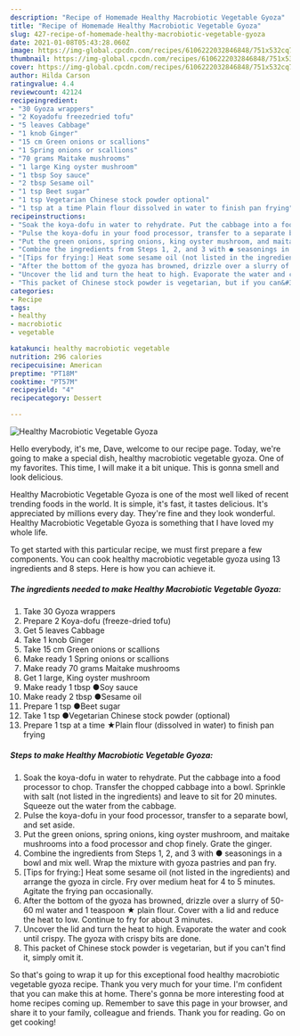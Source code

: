 ```yaml
---
description: "Recipe of Homemade Healthy Macrobiotic Vegetable Gyoza"
title: "Recipe of Homemade Healthy Macrobiotic Vegetable Gyoza"
slug: 427-recipe-of-homemade-healthy-macrobiotic-vegetable-gyoza
date: 2021-01-08T05:43:28.060Z
image: https://img-global.cpcdn.com/recipes/6106222032846848/751x532cq70/healthy-macrobiotic-vegetable-gyoza-recipe-main-photo.jpg
thumbnail: https://img-global.cpcdn.com/recipes/6106222032846848/751x532cq70/healthy-macrobiotic-vegetable-gyoza-recipe-main-photo.jpg
cover: https://img-global.cpcdn.com/recipes/6106222032846848/751x532cq70/healthy-macrobiotic-vegetable-gyoza-recipe-main-photo.jpg
author: Hilda Carson
ratingvalue: 4.4
reviewcount: 42124
recipeingredient:
- "30 Gyoza wrappers"
- "2 Koyadofu freezedried tofu"
- "5 leaves Cabbage"
- "1 knob Ginger"
- "15 cm Green onions or scallions"
- "1 Spring onions or scallions"
- "70 grams Maitake mushrooms"
- "1 large King oyster mushroom"
- "1 tbsp Soy sauce"
- "2 tbsp Sesame oil"
- "1 tsp Beet sugar"
- "1 tsp Vegetarian Chinese stock powder optional"
- "1 tsp at a time Plain flour dissolved in water to finish pan frying"
recipeinstructions:
- "Soak the koya-dofu in water to rehydrate. Put the cabbage into a food processor to chop. Transfer the chopped cabbage into a bowl. Sprinkle with salt (not listed in the ingredients) and leave to sit for 20 minutes. Squeeze out the water from the cabbage."
- "Pulse the koya-dofu in your food processor, transfer to a separate bowl, and set aside."
- "Put the green onions, spring onions, king oyster mushroom, and maitake mushrooms into a food processor and chop finely. Grate the ginger."
- "Combine the ingredients from Steps 1, 2, and 3 with ● seasonings in a bowl and mix well. Wrap the mixture with gyoza pastries and pan fry."
- "[Tips for frying:] Heat some sesame oil (not listed in the ingredients)  and arrange the gyoza in circle. Fry over medium heat for 4 to 5 minutes. Agitate the frying pan occasionally."
- "After the bottom of the gyoza has browned, drizzle over a slurry of 50-60 ml water and 1 teaspoon ★ plain flour. Cover with a lid and reduce the heat to low. Continue to fry for about 3 minutes."
- "Uncover the lid and turn the heat to high. Evaporate the water and cook until crispy. The gyoza with crispy bits are done."
- "This packet of Chinese stock powder is vegetarian, but if you can&#39;t find it, simply omit it."
categories:
- Recipe
tags:
- healthy
- macrobiotic
- vegetable

katakunci: healthy macrobiotic vegetable 
nutrition: 296 calories
recipecuisine: American
preptime: "PT18M"
cooktime: "PT57M"
recipeyield: "4"
recipecategory: Dessert

---
```



![Healthy Macrobiotic Vegetable Gyoza](https://img-global.cpcdn.com/recipes/6106222032846848/751x532cq70/healthy-macrobiotic-vegetable-gyoza-recipe-main-photo.jpg)

Hello everybody, it's me, Dave, welcome to our recipe page. Today, we're going to make a special dish, healthy macrobiotic vegetable gyoza. One of my favorites. This time, I will make it a bit unique. This is gonna smell and look delicious.



Healthy Macrobiotic Vegetable Gyoza is one of the most well liked of recent trending foods in the world. It is simple, it's fast, it tastes delicious. It's appreciated by millions every day. They're fine and they look wonderful. Healthy Macrobiotic Vegetable Gyoza is something that I have loved my whole life.


To get started with this particular recipe, we must first prepare a few components. You can cook healthy macrobiotic vegetable gyoza using 13 ingredients and 8 steps. Here is how you can achieve it.

<!--inarticleads1-->

##### The ingredients needed to make Healthy Macrobiotic Vegetable Gyoza:

1. Take 30 Gyoza wrappers
1. Prepare 2 Koya-dofu (freeze-dried tofu)
1. Get 5 leaves Cabbage
1. Take 1 knob Ginger
1. Take 15 cm Green onions or scallions
1. Make ready 1 Spring onions or scallions
1. Make ready 70 grams Maitake mushrooms
1. Get 1 large, King oyster mushroom
1. Make ready 1 tbsp ●Soy sauce
1. Make ready 2 tbsp ●Sesame oil
1. Prepare 1 tsp ●Beet sugar
1. Take 1 tsp ●Vegetarian Chinese stock powder (optional)
1. Prepare 1 tsp at a time ★Plain flour (dissolved in water) to finish pan frying




<!--inarticleads2-->

##### Steps to make Healthy Macrobiotic Vegetable Gyoza:

1. Soak the koya-dofu in water to rehydrate. Put the cabbage into a food processor to chop. Transfer the chopped cabbage into a bowl. Sprinkle with salt (not listed in the ingredients) and leave to sit for 20 minutes. Squeeze out the water from the cabbage.
1. Pulse the koya-dofu in your food processor, transfer to a separate bowl, and set aside.
1. Put the green onions, spring onions, king oyster mushroom, and maitake mushrooms into a food processor and chop finely. Grate the ginger.
1. Combine the ingredients from Steps 1, 2, and 3 with ● seasonings in a bowl and mix well. Wrap the mixture with gyoza pastries and pan fry.
1. [Tips for frying:] Heat some sesame oil (not listed in the ingredients)  and arrange the gyoza in circle. Fry over medium heat for 4 to 5 minutes. Agitate the frying pan occasionally.
1. After the bottom of the gyoza has browned, drizzle over a slurry of 50-60 ml water and 1 teaspoon ★ plain flour. Cover with a lid and reduce the heat to low. Continue to fry for about 3 minutes.
1. Uncover the lid and turn the heat to high. Evaporate the water and cook until crispy. The gyoza with crispy bits are done.
1. This packet of Chinese stock powder is vegetarian, but if you can&#39;t find it, simply omit it.




So that's going to wrap it up for this exceptional food healthy macrobiotic vegetable gyoza recipe. Thank you very much for your time. I'm confident that you can make this at home. There's gonna be more interesting food at home recipes coming up. Remember to save this page in your browser, and share it to your family, colleague and friends. Thank you for reading. Go on get cooking!
